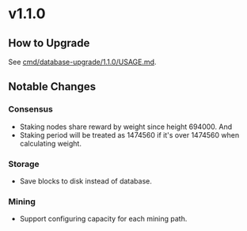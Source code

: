 # v1.1.0

## How to Upgrade
See [cmd/database-upgrade/1.1.0/USAGE.md](https://github.com/massnetorg/MassNet-miner/tree/1.1/cmd/database-upgrade/1.1.0/USAGE.md).

## Notable Changes

### Consensus
* Staking nodes share reward by weight since height 694000. And
* Staking period will be treated as 1474560 if it's over 1474560 when calculating weight.

### Storage
* Save blocks to disk instead of database.

### Mining
* Support configuring capacity for each mining path.
